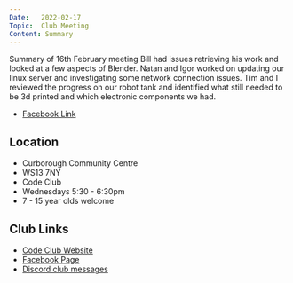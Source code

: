 ```yaml
---
Date:   2022-02-17
Topic:  Club Meeting
Content: Summary
---
```

Summary of 16th February meeting
Bill had issues retrieving his work and looked at a few aspects of Blender. Natan and Igor worked on updating our linux server and investigating some network connection issues. Tim and I reviewed the progress on our robot tank and identified what still needed to be 3d printed and which electronic components we had.



* [Facebook Link](https://www.facebook.com/1481985248595237/posts/4619841314809599/)

## Location

* Curborough Community Centre
* WS13 7NY
* Code Club
* Wednesdays 5:30 - 6:30pm
* 7 - 15 year olds welcome

## Club Links

* [Code Club Website](https://lichfield-code-club.github.io/)
* [Facebook Page](https://www.facebook.com/LichfieldCoders)
* [Discord club messages](https://discord.gg/szz6xGK)
